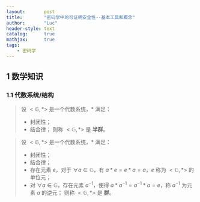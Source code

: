```yaml
---
layout:       post
title:        "密码学中的可证明安全性--基本工具和概念"
author:       "Luc"
header-style: text
catalog:      true
mathjax:      true
tags:
    - 密码学
---
```


## 1 数学知识

### 1.1 代数系统/结构

> 设 $<\mathbb{G}, *>$ 是一个代数系统，$*$ 满足：
>   - 封闭性；
>   - 结合律；
> 则称 $<\mathbb{G}, *>$ 是 **半群**。

> 设 $<\mathbb{G}, *>$ 是一个代数系统，$*$ 满足：
>   - 封闭性；
>   - 结合律；
>   - 存在元素 $e$，对于 $\forall a \in \mathbb{G}$，有 $a * e = e * a = a$，$e$ 称为 $<\mathbb{G}, *>$ 的单位元；
>   - 对 $\forall a \in \mathbb{G}$，存在元素 $a^{-1}$，使得 $a * a^{-1} = a^{-1} * a = e$，称 $a^{-1}$ 为元素 $a$ 的逆元；
> 则称 $<\mathbb{G}, *>$ 是 **群**。